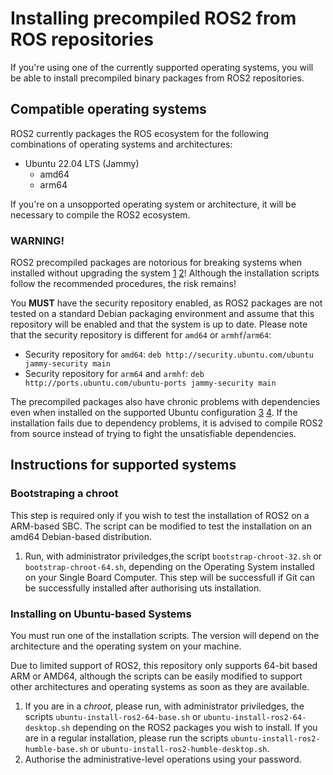 # Installing precompiled ROS2 from ROS repositories

If you're using one of the currently supported operating systems, you will be
able to install precompiled binary packages from ROS2 repositories.

## Compatible operating systems

ROS2 currently packages the ROS ecosystem for the following combinations of
operating systems and architectures:

- Ubuntu 22.04 LTS (Jammy)
    - amd64
    - arm64

If you're on a unsopported operating system or architecture, it will be
necessary to compile the ROS2 ecosystem.

### WARNING!

ROS2 precompiled packages are notorious for breaking systems when installed
without upgrading the system [1][1] [2][2]! Although the installation scripts
follow the recommended procedures, the risk remains!

You **MUST** have the security repository enabled, as ROS2 packages are not
tested on a standard Debian packaging environment and assume that this
repository will be enabled and that the system is up to date. Please note that
the security repository is different for `amd64` or `armhf`/`arm64`:

- Security repository for `amd64`:
`deb http://security.ubuntu.com/ubuntu jammy-security main`
- Security repository for `arm64` and `armhf`:
`deb http://ports.ubuntu.com/ubuntu-ports jammy-security main`

The precompiled packages also have chronic problems with dependencies even when
installed on the supported Ubuntu configuration [3][3] [4][4]. If the
installation fails due to dependency problems, it is advised to compile ROS2
from source instead of trying to fight the unsatisfiable dependencies.

[1]: https://docs.ros.org/en/humble/Installation/Ubuntu-Install-Debians.html
[2]: https://github.com/ros2/ros2/issues/1272
[3]: https://github.com/ros2/ros2/issues/1433
[4]: https://github.com/ros2/ros2/issues/1287

## Instructions for supported systems

### Bootstraping a chroot

This step is required only if you wish to test the installation of ROS2 on a
ARM-based SBC. The script can be modified to test the installation on an amd64
Debian-based distribution.

1. Run, with administrator priviledges,the script `bootstrap-chroot-32.sh` or
`bootstrap-chroot-64.sh`, depending on the Operating System installed on your
Single Board Computer. This step will be successfull if Git can be successfully
installed after authorising uts installation.

### Installing on Ubuntu-based Systems

You must run one of the installation scripts. The version will depend on the
architecture and the operating system on your machine.

Due to limited support of ROS2, this repository only supports 64-bit based ARM
or AMD64, although the scripts can be easily modified to support other
architectures and operating systems as soon as they are available.

1. If you are in a *chroot*, please run, with administrator priviledges, the
scripts `ubuntu-install-ros2-64-base.sh` or `ubuntu-install-ros2-64-desktop.sh`
depending on the ROS2 packages you wish to install. If you are in a regular
installation, please run the scripts `ubuntu-install-ros2-humble-base.sh` or
`ubuntu-install-ros2-humble-desktop.sh`.
2. Authorise the administrative-level operations using your password.